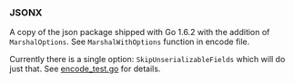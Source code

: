 ### JSONX

A copy of the json package shipped with Go 1.6.2 with the addition of ```MarshalOptions```.  See ```MarshalWithOptions``` function in encode file.

Currently there is a single option: ```SkipUnserializableFields``` which will do just that.  See [encode_test.go](encode_test.go) for details.

